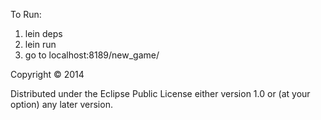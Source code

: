 To Run:

1. lein deps
2. lein run
3. go to localhost:8189/new_game/

Copyright © 2014

Distributed under the Eclipse Public License either version 1.0 or (at
your option) any later version.
